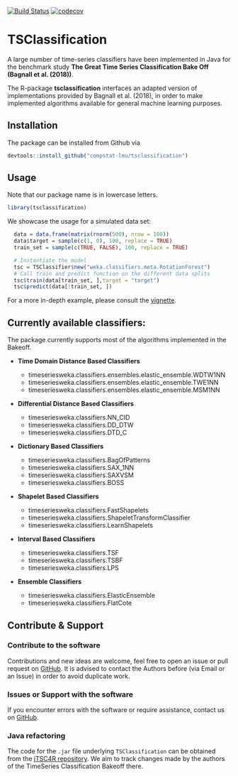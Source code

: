 [![Build Status](https://travis-ci.org/compstat-lmu/TSClassification.svg?branch=master)](https://travis-ci.org/compstat-lmu/TSClassification)
[![codecov](https://codecov.io/gh/compstat-lmu/TSClassification/branch/master/graph/badge.svg)](https://codecov.io/gh/compstat-lmu/TSClassification)

# TSClassification

A large number of time-series classifiers have been implemented in
Java for the benchmark study **The Great Time Series Classification Bake Off (Bagnall et al. (2018))**.

The R-package **tsclassification** interfaces an adapted version of implementations provided by Bagnall et al. (2018),
in order to make implemented algorithms available for general machine learning purposes.


## Installation

The package can be installed from Github via

```r
devtools::install_github("compstat-lmu/tsclassification")
```

## Usage
Note that our package name is in lowercase letters.
```r
library(tsclassification)
```

We showcase the usage for a simulated data set:
```r
  data = data.frame(matrix(rnorm(500), nrow = 100))
  data$target = sample(c(1, 0), 100, replace = TRUE)
  train_set = sample(c(TRUE, FALSE), 100, replace = TRUE)
```

```r
  # Instantiate the model
  tsc = TSClassifier$new("weka.classifiers.meta.RotationForest")
  # Call train and predict function on the different data splits
  tsc$train(data[train_set, ],target = "target")
  tsc$predict(data[!train_set, ])
```
For a more in-depth example, please consult the
[vignette](https://github.com/compstat-lmu/TSClassification/blob/master/vignettes/TimeSeriesClassification.Rmd).

## Currently available classifiers:
The package currently supports most of the algorithms implemented in the Bakeoff.


- **Time Domain Distance Based Classifiers**
    - timeseriesweka.classifiers.ensembles.elastic_ensemble.WDTW1NN
    - timeseriesweka.classifiers.ensembles.elastic_ensemble.TWE1NN
    - timeseriesweka.classifiers.ensembles.elastic_ensemble.MSM1NN

- **Differential Distance Based Classifiers**
    - timeseriesweka.classifiers.NN_CID
    - timeseriesweka.classifiers.DD_DTW
    - timeseriesweka.classifiers.DTD_C

- **Dictionary Based Classifiers**
    - timeseriesweka.classifiers.BagOfPatterns
    - timeseriesweka.classifiers.SAX_1NN
    - timeseriesweka.classifiers.SAXVSM
    - timeseriesweka.classifiers.BOSS

- **Shapelet Based Classifiers**
    - timeseriesweka.classifiers.FastShapelets
    - timeseriesweka.classifiers.ShapeletTransformClassifier
    - timeseriesweka.classifiers.LearnShapelets

- **Interval Based Classifiers**
    - timeseriesweka.classifiers.TSF
    - timeseriesweka.classifiers.TSBF
    - timeseriesweka.classifiers.LPS


- **Ensemble Classifiers**
    - timeseriesweka.classifiers.ElasticEnsemble
    - timeseriesweka.classifiers.FlatCote



## Contribute & Support

### Contribute to the software

Contributions and new ideas are welcome, feel free to open an issue or pull request on [GitHub](https://github.com/compstat-lmu/TSClassification). It is advised to contact the Authors before (via Email or an Issue) in order to avoid duplicate work.

### Issues or Support with the software

If you encounter errors with the software or require assistance, contact us on [GitHub](https://github.com/compstat-lmu/TSClassification).

### Java refactoring

The code for the `.jar` file underlying `TSClassification` can be obtained from the [jTSC4R repository](https://github.com/compstat-lmu/jTSC4R). We aim to track changes made by the authors of the TimeSeries Classification Bakeoff there.
